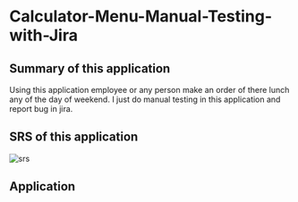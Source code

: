 # Calculator-Menu-Manual-Testing-with-Jira
## Summary of this application
Using this application employee or any person make an order of there lunch any of the day of weekend. I just do manual testing in this application and report bug in jira.
## SRS of this application
![srs](https://github.com/nishattasnim337/Calculator-Menu-Manual-Testing-with-Jira/assets/47314975/d6c8fb78-d8de-4231-9db4-472aa7473b4a)
## Application


